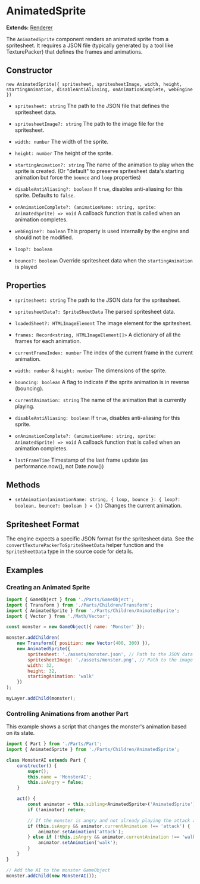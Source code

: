 # AnimatedSprite

**Extends:** [Renderer](./Renderer.md)

The `AnimatedSprite` component renders an animated sprite from a spritesheet. It requires a JSON file (typically generated by a tool like TexturePacker) that defines the frames and animations.

## Constructor

`new AnimatedSprite({ spritesheet, spritesheetImage, width, height, startingAnimation, disableAntiAliasing, onAnimationComplete, webEngine })`

-   `spritesheet: string`
    The path to the JSON file that defines the spritesheet data.

-   `spritesheetImage?: string`
    The path to the image file for the spritesheet.

-   `width: number`
    The width of the sprite.

-   `height: number`
    The height of the sprite.

-   `startingAnimation?: string`
    The name of the animation to play when the sprite is created. (Or "default" to preserve spritesheet data's starting animation but force the `bounce` and `loop` properties)

-   `disableAntiAliasing?: boolean`
    If `true`, disables anti-aliasing for this sprite. Defaults to `false`.

-   `onAnimationComplete?: (animationName: string, sprite: AnimatedSprite) => void`
    A callback function that is called when an animation completes.

-   `webEngine?: boolean`
    This property is used internally by the engine and should not be modified.

-   `loop?: boolean`
-   `bounce?: boolean`
    Override spritesheet data when the `startingAnimation` is played

## Properties

-   `spritesheet: string`
    The path to the JSON data for the spritesheet.

-   `spritesheetData?: SpriteSheetData`
    The parsed spritesheet data.

-   `loadedSheet?: HTMLImageElement`
    The image element for the spritesheet.

-   `frames: Record<string, HTMLImageElement[]>`
    A dictionary of all the frames for each animation.

-   `currentFrameIndex: number`
    The index of the current frame in the current animation.

-   `width: number` & `height: number`
    The dimensions of the sprite.

-   `bouncing: boolean`
    A flag to indicate if the sprite animation is in reverse (bouncing).

-   `currentAnimation: string`
    The name of the animation that is currently playing.

-   `disableAntiAliasing: boolean`
    If `true`, disables anti-aliasing for this sprite.

-   `onAnimationComplete?: (animationName: string, sprite: AnimatedSprite) => void`
    A callback function that is called when an animation completes.

-   `lastFrameTime`
    Timestamp of the last frame update (as performance.now(), not Date.now())

## Methods

-   `setAnimation(animationName: string, { loop, bounce }: { loop?: boolean, bounce?: boolean } = {})`
    Changes the current animation.

## Spritesheet Format

The engine expects a specific JSON format for the spritesheet data. See the `convertTexturePackerToSpriteSheetData` helper function and the `SpriteSheetData` type in the source code for details.

## Examples

### Creating an Animated Sprite

```javascript
import { GameObject } from './Parts/GameObject';
import { Transform } from './Parts/Children/Transform';
import { AnimatedSprite } from './Parts/Children/AnimatedSprite';
import { Vector } from './Math/Vector';

const monster = new GameObject({ name: 'Monster' });

monster.addChildren(
    new Transform({ position: new Vector(400, 300) }),
    new AnimatedSprite({
        spritesheet: './assets/monster.json', // Path to the JSON data
        spritesheetImage: './assets/monster.png', // Path to the image
        width: 32,
        height: 32,
        startingAnimation: 'walk'
    })
);

myLayer.addChild(monster);
```

### Controlling Animations from another Part

This example shows a script that changes the monster's animation based on its state.

```javascript
import { Part } from './Parts/Part';
import { AnimatedSprite } from './Parts/Children/AnimatedSprite';

class MonsterAI extends Part {
    constructor() {
        super();
        this.name = 'MonsterAI';
        this.isAngry = false;
    }

    act() {
        const animator = this.sibling<AnimatedSprite>('AnimatedSprite');
        if (!animator) return;

        // If the monster is angry and not already playing the attack animation...
        if (this.isAngry && animator.currentAnimation !== 'attack') {
            animator.setAnimation('attack');
        } else if (!this.isAngry && animator.currentAnimation !== 'walk') {
            animator.setAnimation('walk');
        }
    }
}

// Add the AI to the monster GameObject
monster.addChild(new MonsterAI());
```